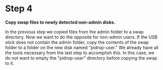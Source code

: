 # Step 4

**Copy swap files to newly detected non-admin disks.**

In the previous step we copied files from the admin folder to a swap directory. Now we want to do the opposite for non-admin users. If the USB stick does not contain the admin folder, copy the contents of the swap folder to a folder on the new disk named "pidrop-user." We already have all the tools necessary from the last step to accomplish this. In this case, we do not want to empty the "pidrop-user" directory before copying the swap to it.

